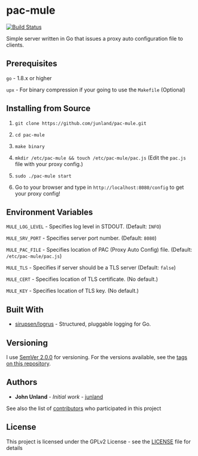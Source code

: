 # pac-mule 
[![Build Status](https://travis-ci.org/junland/pac-mule.svg?branch=master)](https://travis-ci.org/junland/pac-mule)

Simple server written in Go that issues a proxy auto configuration file to clients.

## Prerequisites

`go` - 1.8.x or higher

`upx` - For binary compression if your going to use the `Makefile` (Optional)

## Installing from Source

1. `git clone https://github.com/junland/pac-mule.git`

2. `cd pac-mule`

3. `make binary`

4. `mkdir /etc/pac-mule && touch /etc/pac-mule/pac.js` (Edit the `pac.js` file with your proxy config.)

5. `sudo ./pac-mule start`

6. Go to your browser and type in `http://localhost:8080/config` to get your proxy config!

## Environment Variables

`MULE_LOG_LEVEL`  - Specifies log level in STDOUT. (Default: `INFO`)

`MULE_SRV_PORT` - Specifies server port number. (Default: `8080`)

`MULE_PAC_FILE` - Specifies location of PAC (Proxy Auto Config) file. (Default: `/etc/pac-mule/pac.js`)

`MULE_TLS` - Specifies if server should be a TLS server (Default: `false`)

`MULE_CERT` - Specifies location of TLS certificate. (No default.)

`MULE_KEY` - Specifies location of TLS key. (No default.)

## Built With

* [sirupsen/logrus](https://github.com/sirupsen/logrus) - Structured, pluggable logging for Go.

## Versioning

I use [SemVer 2.0.0](http://semver.org/) for versioning. For the versions available, see the [tags on this repository](https://github.com/junland/pak-mule/tags).

## Authors

* **John Unland** - *Initial work* - [junland](https://github.com/junland)

See also the list of [contributors](https://github.com/your/project/contributors) who participated in this project

## License

This project is licensed under the GPLv2 License - see the [LICENSE](LICENSE.md) file for details
